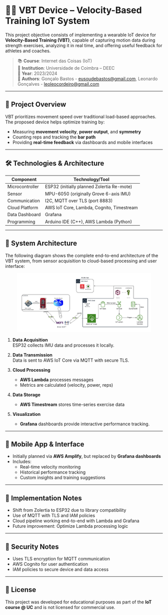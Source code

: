 # 🏋️‍♂️ VBT Device – Velocity-Based Training IoT System

This project objective consists of implementing a wearable IoT device for **Velocity-Based Training (VBT)**, capable of capturing motion data during strength exercises, analyzing it in real time, and offering useful feedback for athletes and coaches.

> 📚 **Course**: Internet das Coisas (IoT)  
> 🏫 **Institution**: Universidade de Coimbra – DEEC  
> 📅 **Year**: 2023/2024  
> 👥 **Authors**: Gonçalo Bastos - eusoudebastos@gmail.com, Leonardo Gonçalves - leoleocordeiro@gmail.com

---

## 🎯 Project Overview

VBT prioritizes movement speed over traditional load-based approaches. The proposed device helps optimize training by:

- Measuring **movement velocity**, **power output**, and **symmetry**
- Counting reps and tracking the **bar path**
- Providing **real-time feedback** via dashboards and mobile interfaces

---

## 🛠️ Technologies & Architecture

| Component          | Technology/Tool                          |
|--------------------|-------------------------------------------|
| Microcontroller    | ESP32 (initially planned Zolertia Re-mote) |
| Sensor             | MPU-6050 (originally Grove 6-axis IMU)    |
| Communication      | I2C, MQTT over TLS (port 8883)            |
| Cloud Platform     | AWS IoT Core, Lambda, Cognito, Timestream |
| Data Dashboard     | Grafana                                   |
| Programming        | Arduino IDE (C++), AWS Lambda (Python)    |

---

## 📡 System Architecture

The following diagram shows the complete end-to-end architecture of the VBT system, from sensor acquisition to cloud-based processing and user interface:

<p align="center">
  <img src="images/Diagrama_Integração.png" alt="System Integration Diagram" width="85%">
</p>


1. **Data Acquisition**  
   ESP32 collects IMU data and processes it locally.

2. **Data Transmission**  
   Data is sent to AWS IoT Core via MQTT with secure TLS.

3. **Cloud Processing**  
   - **AWS Lambda** processes messages
   - Metrics are calculated (velocity, power, reps)

4. **Data Storage**  
   - **AWS Timestream** stores time-series exercise data

5. **Visualization**  
   - **Grafana** dashboards provide interactive performance tracking.

---

## 📱 Mobile App & Interface

- Initially planned via **AWS Amplify**, but replaced by **Grafana dashboards**
- Includes:
  - Real-time velocity monitoring
  - Historical performance tracking
  - Custom insights and training suggestions

---

## 🧪 Implementation Notes

- Shift from Zolertia to ESP32 due to library compatibility
- Use of MQTT with TLS and IAM policies
- Cloud pipeline working end-to-end with Lambda and Grafana
- Future improvement: Optimize Lambda processing logic

---

## 🔐 Security Notes

- Uses TLS encryption for MQTT communication
- AWS Cognito for user authentication
- IAM policies to secure device and data access

---

## 📌 License

This project was developed for educational purposes as part of the **IoT course @ UC** and is not licensed for commercial use.




